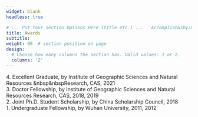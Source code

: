 ```yaml
---
widget: blank
headless: true

# ... Put Your Section Options Here (title etc.) ...  'Accomplish&shy;ments'
title: Awards
subtitle:
weight: 90  # section position on page
design:
  # Choose how many columns the section has. Valid values: 1 or 2.
  columns: '2'
---
```


4\. Excellent Graduate, by Institute of Geographic Sciences and Natural Resources &nbsp&nbspResearch, CAS, 2021  
3\. Doctor Fellowship, by Institute of Geographic Sciences and Natural Resources   Research, CAS, 2018, 2019  
2\. Joint Ph.D. Student Scholarship, by China Scholarship Council, 2018  
1\. Undergraduate Fellowship, by Wuhan University, 2011, 2012



